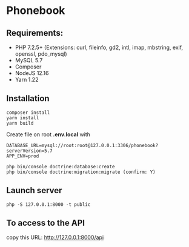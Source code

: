 # Phonebook

## Requirements:
- PHP 7.2.5+ (Extensions: curl, fileinfo, gd2, intl, imap, mbstring, exif, openssl, pdo_mysql)
- MySQL 5.7
- Composer
- NodeJS 12.16
- Yarn 1.22

## Installation

```
composer install
yarn install
yarn build
```

Create file on root **.env.local** with
   
```
DATABASE_URL=mysql://root:root@127.0.0.1:3306/phonebook?serverVersion=5.7
APP_ENV=prod
```

```
php bin/console doctrine:database:create
php bin/console doctrine:migration:migrate (confirm: Y)
```



## Launch server
```
php -S 127.0.0.1:8000 -t public
```

## To access to the API
copy this URL: http://127.0.0.1:8000/api
